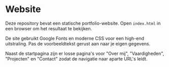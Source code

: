 # Website

Deze repository bevat een statische portfolio-website. Open `index.html` in een browser om het resultaat te bekijken.

De site gebruikt Google Fonts en moderne CSS voor een high-end uitstraling. Pas de voorbeeldtekst gerust aan naar je eigen gegevens.

Naast de startpagina zijn er losse pagina's voor "Over mij", "Vaardigheden", "Projecten" en "Contact" zodat de navigatie naar aparte URL's leidt.
